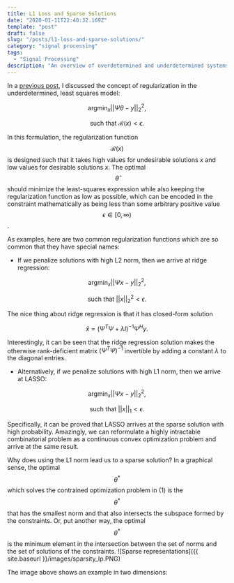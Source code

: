 ```yaml
---
title: L1 Loss and Sparse Solutions
date: "2020-01-11T22:40:32.169Z"
template: "post"
draft: false
slug: "/posts/l1-loss-and-sparse-solutions/"
category: "signal processing"
tags:
  - "Signal Processing"
description: "An overview of overdetermined and underdetermined systems, the role of regularization, and applications to compressed sensing."
---
```


In a [previous post](https://alanqrwang.github.io/posts-underdetermined-systems-and-regularization/), I discussed the concept of regularization in the underdetermined, least squares model:

$$
\text{arg}\min_x ||\Psi \theta - y||_2^2,
$$

$$
\text{such that   } \mathcal{R}(x) < \epsilon.
$$

In this formulation, the regularization function $$\mathcal{R}(x)$$ is designed such that it takes high values for undesirable solutions $x$ and low values for desirable solutions $x$. The optimal $$\hat{\theta}$$ should minimize the least-squares expression while also keeping the regularization function as low as possible, which can be encoded in the constraint mathematically as being less than some arbitrary positive value $$\epsilon \in [0, \infty)$$. 

As examples, here are two common regularization functions which are so common that they have special names:

+ If we penalize solutions with high L2 norm, then we arrive at ridge regression:

$$
\text{arg}\min_x ||\Psi x - y||_2^2,
$$

$$
\text{such that   } ||x||_2^2 < \epsilon.
$$

The nice thing about ridge regression is that it has closed-form solution

$$
\hat{x} = (\Psi^T\Psi + \lambda I)^{-1}\Psi^Hy.
$$

Interestingly, it can be seen that the ridge regression solution makes the otherwise rank-deficient matrix $(\Psi^T \Psi)^{-1}$ invertible by adding a constant $\lambda$ to the diagonal entries.

+ Alternatively, if we penalize solutions with high L1 norm, then we arrive at LASSO:

$$
\text{arg}\min_x ||\Psi x-y||_2^2,
$$

$$
\text{such that   } ||x||_1 < \epsilon.
$$

Specifically, it can be proved that LASSO arrives at the sparse solution with high probability. Amazingly, we can reformulate a highly intractable combinatorial problem as a continuous convex optimization problem and arrive at the same result.

Why does using the L1 norm lead us to a sparse solution? In a graphical sense, the optimal $$\theta^*$$ which solves the contrained optimization problem in $(1)$ is the $$\theta^*$$ that has the smallest norm and that also intersects the subspace formed by the constraints. Or, put another way, the optimal $$\theta^*$$ is the minimum element in the intersection between the set of norms and the set of solutions of the constraints.
![Sparse representations]({{ site.baseurl }}/images/sparsity_lp.PNG)

The image above shows an example in two dimensions: 
